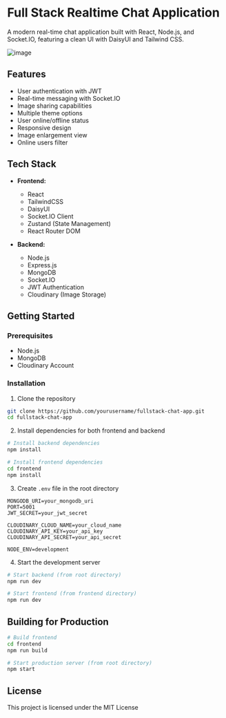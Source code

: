 # Full Stack Realtime Chat Application

A modern real-time chat application built with React, Node.js, and Socket.IO, featuring a clean UI with DaisyUI and Tailwind CSS.

![image](https://github.com/user-attachments/assets/1f8f3aa5-aa68-4ca5-8a4d-c50032faeb4a)





## Features

- User authentication with JWT
- Real-time messaging with Socket.IO
- Image sharing capabilities
- Multiple theme options
- User online/offline status
- Responsive design
- Image enlargement view
- Online users filter

## Tech Stack

- **Frontend:**

  - React
  - TailwindCSS
  - DaisyUI
  - Socket.IO Client
  - Zustand (State Management)
  - React Router DOM

- **Backend:**
  - Node.js
  - Express.js
  - MongoDB
  - Socket.IO
  - JWT Authentication
  - Cloudinary (Image Storage)

## Getting Started

### Prerequisites

- Node.js
- MongoDB
- Cloudinary Account

### Installation

1. Clone the repository

```bash
git clone https://github.com/yourusername/fullstack-chat-app.git
cd fullstack-chat-app
```

2. Install dependencies for both frontend and backend

```bash
# Install backend dependencies
npm install

# Install frontend dependencies
cd frontend
npm install
```

3. Create `.env` file in the root directory

```env
MONGODB_URI=your_mongodb_uri
PORT=5001
JWT_SECRET=your_jwt_secret

CLOUDINARY_CLOUD_NAME=your_cloud_name
CLOUDINARY_API_KEY=your_api_key
CLOUDINARY_API_SECRET=your_api_secret

NODE_ENV=development
```

4. Start the development server

```bash
# Start backend (from root directory)
npm run dev

# Start frontend (from frontend directory)
npm run dev
```

## Building for Production

```bash
# Build frontend
cd frontend
npm run build

# Start production server (from root directory)
npm start
```


## License

This project is licensed under the MIT License 
